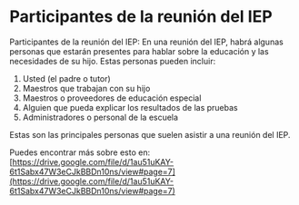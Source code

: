 # Participantes de la reunión del IEP
Participantes de la reunión del IEP: En una reunión del IEP, habrá algunas personas que estarán presentes para hablar sobre la educación y las necesidades de su hijo. Estas personas pueden incluir: 

1. Usted (el padre o tutor)
2. Maestros que trabajan con su hijo
3. Maestros o proveedores de educación especial
4. Alguien que pueda explicar los resultados de las pruebas
5. Administradores o personal de la escuela

Estas son las principales personas que suelen asistir a una reunión del IEP.

Puedes encontrar más sobre esto en: [https://drive.google.com/file/d/1au51uKAY-6t1Sabx47W3eCJkBBDn10ns/view#page=7](https://drive.google.com/file/d/1au51uKAY-6t1Sabx47W3eCJkBBDn10ns/view#page=7)
